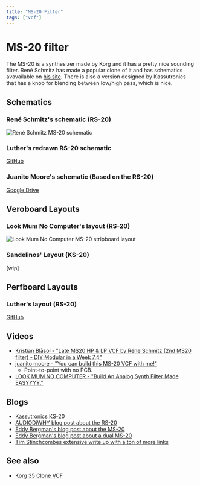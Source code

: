 ```yaml
---
title: "MS-20 Filter"
tags: ["vcf"]
--- 
```


# MS-20 filter

The MS-20 is a synthesizer made by Korg and it has a pretty nice sounding filter. René Schmitz has made a popular clone of it and has schematics avavailable on [his site](https://schmitzbits.de/ms20.html). There is also a version designed by Kassutronics that has a knob for blending between low/high pass, which is nice.


## Schematics

### René Schmitz's schematic (RS-20)
![René Schmitz MS-20 schematic](https://schmitzbits.de/rs20.png)

### Luther's redrawn RS-20 schematic
[GitHub](https://github.com/PierreIsCoding/sdiy/blob/main/MS_20_VCF_Clone/MS20_BY_LP_Schematic.pdf)

### Juanito Moore's schematic (Based on the RS-20)
[Google Drive](https://drive.google.com/file/d/1PnwspQndJK8oI6rkUyz9AkvxLnCkyd6k/view)


## Veroboard Layouts

### Look Mum No Computer's layout (RS-20)
![Look Mum No Computer MS-20 stripboard layout](https://images.squarespace-cdn.com/content/v1/5912db7ee6f2e1435dbab4fd/1541944844041-U1EN93VNSG92FYH6SCMX/MS202FIX.jpg)

### Sandelinos' Layout (KS-20)
\[wip\]


## Perfboard Layouts

### Luther's layout (RS-20)
[GitHub](https://github.com/PierreIsCoding/sdiy/blob/main/MS_20_VCF_Clone/MS20_PCB_Perfboard.pdf)

## Videos
* [Kristian Blåsol - "Late MS20 HP & LP VCF by Réne Schmitz (2nd MS20 filter) - DIY Modular in a Week 7.4"](https://youtu.be/t-B8FbF8-_8)
* [juanito moore - "You can build this MS-20 VCF with me!"](https://youtu.be/uq3TvPBio_g)
  - Point-to-point with no PCB.
* [LOOK MUM NO COMPUTER - "Build An Analog Synth Filter Made EASYYYY."](https://youtu.be/q-2MkTAr4xk)


## Blogs
* [Kassutronics KS-20](https://kassu2000.blogspot.com/2019/07/ks-20-filter.html)
* [AUDIODiWHY blog post about the RS-20](https://audiodiwhy.blogspot.com/2019/02/korg-ms20-filter-why-in-audiodiwhy.html)
* [Eddy Bergman's blog post about the MS-20](https://www.eddybergman.com/2019/12/synthesizer-build-part-12-korg-ms20.html)
* [Eddy Bergman's blog post about a dual MS-20](https://www.eddybergman.com/2020/01/synthesizer-build-part-15-dual-korg-ms.html)
* [Tim Stinchcombes extensive write up with a ton of more links](https://www.timstinchcombe.co.uk/index.php?pge=korg)


## See also
* [Korg 35 Clone VCF](/modules/vcf/korg35)
